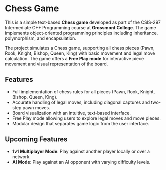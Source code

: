 # Chess Game

This is a simple text-based **Chess game** developed as part of the CSIS-297 Intermediate C++ Programming course at **Grossmont College**. The game implements object-oriented programming principles including inheritance, polymorphism, and encapsulation.

The project simulates a Chess game, supporting all chess pieces (Pawn, Rook, Knight, Bishop, Queen, King) with basic movement and legal move calculation. The game offers a **Free Play mode** for interactive piece movement and visual representation of the board.

## Features

- Full implementation of chess rules for all pieces (Pawn, Rook, Knight, Bishop, Queen, King).
- Accurate handling of legal moves, including diagonal captures and two-step pawn moves.
- Board visualization with an intuitive, text-based interface.
- Free Play mode allowing users to explore legal moves and move pieces.
- Modular design that separates game logic from the user interface.

## Upcoming Features

- **1v1 Multiplayer Mode**: Play against another player locally or over a network.
- **AI Mode**: Play against an AI opponent with varying difficulty levels.
